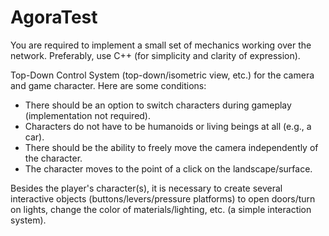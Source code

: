 # AgoraTest

You are required to implement a small set of mechanics working over the network.
Preferably, use C++ (for simplicity and clarity of expression).

Top-Down Control System (top-down/isometric view, etc.) for the camera and game character. Here are some conditions:

- There should be an option to switch characters during gameplay (implementation not required).
- Characters do not have to be humanoids or living beings at all (e.g., a car).
- There should be the ability to freely move the camera independently of the character.
- The character moves to the point of a click on the landscape/surface.

Besides the player's character(s), it is necessary to create several interactive objects (buttons/levers/pressure platforms) to open doors/turn on lights, change the color of materials/lighting, etc. (a simple interaction system).
